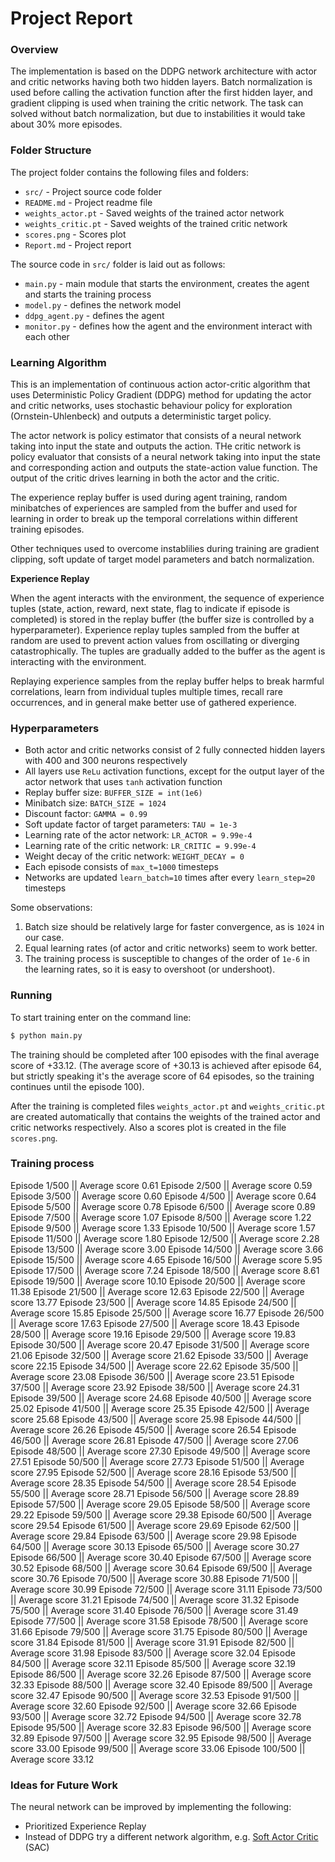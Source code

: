 # Project Report

### Overview

The implementation is based on the DDPG network architecture with actor and critic networks having both two hidden layers.
Batch normalization is used before calling the activation function after the first hidden layer,
and gradient clipping is used when training the critic network. The task can solved without batch normalization, but due to instabilities it would take about 30% more episodes.

### Folder Structure

The project folder contains the following files and folders:

- `src/` - Project source code folder
- `README.md` - Project readme file
- `weights_actor.pt` - Saved weights of the trained actor network
- `weights_critic.pt` - Saved weights of the trained critic network
- `scores.png` - Scores plot
- `Report.md` - Project report

The source code in `src/` folder is laid out as follows:
- `main.py` - main module that starts the environment, creates the agent and starts the training process
- `model.py` - defines the network model
- `ddpg_agent.py` - defines the agent
- `monitor.py` - defines how the agent and the environment interact with each other

### Learning Algorithm

This is an implementation of continuous action actor-critic algorithm that uses Deterministic Policy Gradient (DDPG) method
for updating the actor and critic networks, uses stochastic behaviour policy for exploration (Ornstein-Uhlenbeck) and outputs a deterministic target policy.

The actor network is policy estimator that consists of a neural network taking into input the state and outputs the action. 
THe critic network is policy evaluator that consists of a neural network taking into input the state and corresponding action and outputs the state-action value function.
The output of the critic drives learning in both the actor and the critic.

The experience replay buffer is used during agent training, random minibatches of experiences are sampled from the buffer
and used for learning in order to break up the temporal correlations within different training episodes.

Other techniques used to overcome instablilies during training are gradient clipping, soft update of target model parameters and batch normalization.


**Experience Replay**

When the agent interacts with the environment, the sequence of experience tuples (state, action, reward, next state, flag to indicate if episode is completed) is stored in the 
replay buffer (the buffer size is controlled by a hyperparameter). Experience replay tuples sampled from the buffer at random are used to prevent action values from oscillating or diverging catastrophically.
The tuples are gradually added to the buffer as the agent is interacting with the environment.

Replaying experience samples from the replay buffer helps to break harmful correlations, learn from
individual tuples multiple times, recall rare occurrences, and in general make better use of gathered experience.


### Hyperparameters

- Both actor and critic networks consist of 2 fully connected hidden layers with 400 and 300 neurons respectively
- All layers use `ReLu` activation functions, except for the output layer of the actor network that uses `tanh` activation function
- Replay buffer size: `BUFFER_SIZE = int(1e6)`
- Minibatch size: `BATCH_SIZE = 1024`
- Discount factor: `GAMMA = 0.99`
- Soft update factor of target parameters: `TAU = 1e-3`
- Learning rate of the actor network: `LR_ACTOR = 9.99e-4`
- Learning rate of the critic network: `LR_CRITIC = 9.99e-4`
- Weight decay of the critic network: `WEIGHT_DECAY = 0`
- Each episode consists of `max_t=1000` timesteps
- Networks are updated `learn_batch=10` times after every `learn_step=20` timesteps

Some observations:
1. Batch size should be relatively large for faster convergence, as is `1024` in our case.
2. Equal learning rates (of actor and critic networks) seem to work better.
3. The training process is susceptible to changes of the order of `1e-6` in the learning rates, so it is easy to overshoot (or undershoot).


### Running

To start training enter on the command line:
```sh
$ python main.py
```

The training should be completed after 100 episodes with the final average score of +33.12.
(The average score of +30.13 is achieved after episode 64, but strictly speaking it's the average score of 64 episodes, so the training continues until the episode 100).

After the training is completed files `weights_actor.pt` and `weights_critic.pt` are created automatically that contains the weights of the trained actor and critic networks respectively.
Also a scores plot is created in the file `scores.png`.

### Training process

  Episode 1/500 || Average score 0.61
  Episode 2/500 || Average score 0.59
  Episode 3/500 || Average score 0.60
  Episode 4/500 || Average score 0.64
  Episode 5/500 || Average score 0.78
  Episode 6/500 || Average score 0.89
  Episode 7/500 || Average score 1.07
  Episode 8/500 || Average score 1.22
  Episode 9/500 || Average score 1.33
  Episode 10/500 || Average score 1.57
  Episode 11/500 || Average score 1.80
  Episode 12/500 || Average score 2.28
  Episode 13/500 || Average score 3.00
  Episode 14/500 || Average score 3.66
Episode 15/500 || Average score 4.65
Episode 16/500 || Average score 5.95
Episode 17/500 || Average score 7.24
Episode 18/500 || Average score 8.61
Episode 19/500 || Average score 10.10
Episode 20/500 || Average score 11.38
Episode 21/500 || Average score 12.63
Episode 22/500 || Average score 13.77
Episode 23/500 || Average score 14.85
Episode 24/500 || Average score 15.85
Episode 25/500 || Average score 16.77
Episode 26/500 || Average score 17.63
Episode 27/500 || Average score 18.43
Episode 28/500 || Average score 19.16
Episode 29/500 || Average score 19.83
Episode 30/500 || Average score 20.47
Episode 31/500 || Average score 21.06
Episode 32/500 || Average score 21.62
Episode 33/500 || Average score 22.15
Episode 34/500 || Average score 22.62
Episode 35/500 || Average score 23.08
Episode 36/500 || Average score 23.51
Episode 37/500 || Average score 23.92
Episode 38/500 || Average score 24.31
Episode 39/500 || Average score 24.68
Episode 40/500 || Average score 25.02
Episode 41/500 || Average score 25.35
Episode 42/500 || Average score 25.68
Episode 43/500 || Average score 25.98
Episode 44/500 || Average score 26.26
Episode 45/500 || Average score 26.54
Episode 46/500 || Average score 26.81
Episode 47/500 || Average score 27.06
Episode 48/500 || Average score 27.30
Episode 49/500 || Average score 27.51
Episode 50/500 || Average score 27.73
Episode 51/500 || Average score 27.95
Episode 52/500 || Average score 28.16
Episode 53/500 || Average score 28.35
Episode 54/500 || Average score 28.54
Episode 55/500 || Average score 28.71
Episode 56/500 || Average score 28.89
Episode 57/500 || Average score 29.05
Episode 58/500 || Average score 29.22
Episode 59/500 || Average score 29.38
Episode 60/500 || Average score 29.54
Episode 61/500 || Average score 29.69
Episode 62/500 || Average score 29.84
Episode 63/500 || Average score 29.98
Episode 64/500 || Average score 30.13
Episode 65/500 || Average score 30.27
Episode 66/500 || Average score 30.40
Episode 67/500 || Average score 30.52
Episode 68/500 || Average score 30.64
Episode 69/500 || Average score 30.76
Episode 70/500 || Average score 30.88
Episode 71/500 || Average score 30.99
Episode 72/500 || Average score 31.11
Episode 73/500 || Average score 31.21
Episode 74/500 || Average score 31.32
Episode 75/500 || Average score 31.40
Episode 76/500 || Average score 31.49
Episode 77/500 || Average score 31.58
Episode 78/500 || Average score 31.66
Episode 79/500 || Average score 31.75
Episode 80/500 || Average score 31.84
Episode 81/500 || Average score 31.91
Episode 82/500 || Average score 31.98
Episode 83/500 || Average score 32.04
Episode 84/500 || Average score 32.11
Episode 85/500 || Average score 32.19
Episode 86/500 || Average score 32.26
Episode 87/500 || Average score 32.33
Episode 88/500 || Average score 32.40
Episode 89/500 || Average score 32.47
Episode 90/500 || Average score 32.53
Episode 91/500 || Average score 32.60
Episode 92/500 || Average score 32.66
Episode 93/500 || Average score 32.72
Episode 94/500 || Average score 32.78
Episode 95/500 || Average score 32.83
Episode 96/500 || Average score 32.89
Episode 97/500 || Average score 32.95
Episode 98/500 || Average score 33.00
Episode 99/500 || Average score 33.06
Episode 100/500 || Average score 33.12


### Ideas for Future Work

The neural network can be improved by implementing the following:
- Prioritized Experience Replay
- Instead of DDPG try a different network algorithm, e.g. [Soft Actor Critic](https://spinningup.openai.com/en/latest/algorithms/sac.html) (SAC)